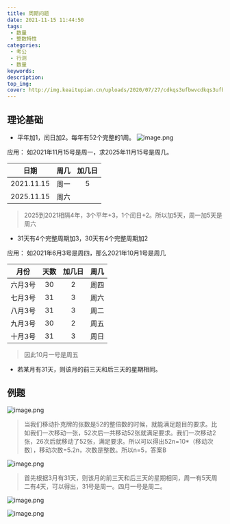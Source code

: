 ```yaml
---
title: 周期问题
date: 2021-11-15 11:44:50
tags:
 - 数量
 - 整数特性
categories:
 - 考公
 - 行测
 - 数量
keywords:
description:
top_img:
cover: http://img.keaitupian.cn/uploads/2020/07/27/cdkqs3ufbwvcdkqs3ufbwv.jpg
---
```

## 理论基础

* 平年加1，闰日加2。每年有52个完整的1周。
![image.png](http://tva1.sinaimg.cn/large/005SoUZ5ly1gwfppvzvcoj30oz0dw41o.jpg)

应用： 如2021年11月15号是周一，求2025年11月15号是周几。

|日期|周几|加几日|
|:--:|:--:|:--:|
|2021.11.15|周一|5|
|2025.11.15|周六| |

> 2025到2021相隔4年，3个平年+3，1个闰日+2。所以加5天，周一加5天是周六

* 31天有4个完整周期加3，30天有4个完整周期加2

应用： 如2021年6月3号是周四，那么2021年10月1号是周几

|月份|天数|加几日|周几|
|:--:|:--:|:--:|:--:|
|六月3号|30|2|周四|
|七月3号|31|3|周六|
|八月3号|31|3|周二|
|九月3号|30|2|周五|
|十月3号|31|3|周日|

> 因此10月一号是周五

* 若某月有31天，则该月的前三天和后三天的星期相同。

## 例题

![image.png](http://tva1.sinaimg.cn/large/005SoUZ5ly1gwfp2oxaxej30p006vju2.jpg)

> 当我们移动扑克牌的张数是52的整倍数的时候，就能满足题目的要求。比如我们一次移动一张，52次后一共移动52张就满足要求。我们一次移动2张，26次后就移动了52张，满足要求。所以可以得出52n=10*（移动次数），移动次数=5.2n，次数是整数。所以n=5，答案B

![image.png](http://tva1.sinaimg.cn/large/005SoUZ5ly1gwfr0h3gfwj30pm0btjwz.jpg)

> 首先根据3月有31天，则该月的前三天和后三天的星期相同，周一有5天周二有4天，可以得出，31号是周一。四月一号是周二。

![image.png](http://tva1.sinaimg.cn/large/005SoUZ5ly1gwfrfcyqy8j30pi0800wn.jpg)


![image.png](http://tva1.sinaimg.cn/large/005SoUZ5ly1gwfryo023dj30px093add.jpg)